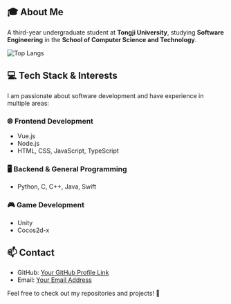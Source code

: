 ## 🎓 About Me
A third-year undergraduate student at **Tongji University**, studying **Software Engineering** in the **School of Computer Science and Technology**.

![Top Langs](https://github-readme-stats.vercel.app/api/top-langs/?username=lostbefore)

## 💻 Tech Stack & Interests
I am passionate about software development and have experience in multiple areas:

### 🌐 Frontend Development
- Vue.js
- Node.js
- HTML, CSS, JavaScript, TypeScript

### 🖥 Backend & General Programming
- Python, C, C++, Java, Swift

### 🎮 Game Development
- Unity
- Cocos2d-x

## 📫 Contact
- GitHub: [Your GitHub Profile Link](https://github.com/lostbefore)
- Email: [Your Email Address](lostbefore1129@gmail.com)

Feel free to check out my repositories and projects! 🚀




